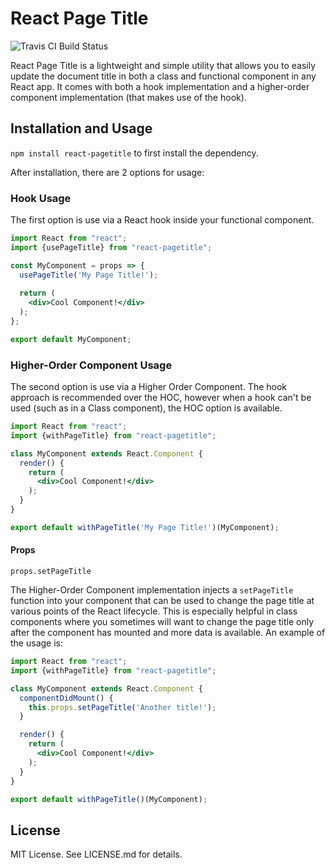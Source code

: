 # React Page Title
![Travis CI Build Status](https://travis-ci.org/RyanFitzgerald/react-pagetitle.svg?branch=master)

React Page Title is a lightweight and simple utility that allows you to easily update the document title in both a class and functional component in any React app. It comes with both a hook implementation and a higher-order component implementation (that makes use of the hook).

## Installation and Usage

`npm install react-pagetitle` to first install the dependency.

After installation, there are 2 options for usage:

### Hook Usage

The first option is use via a React hook inside your functional component.

```jsx
import React from "react";
import {usePageTitle} from "react-pagetitle";

const MyComponent = props => {
  usePageTitle('My Page Title!');
  
  return (
    <div>Cool Component!</div>
  );
};

export default MyComponent;
```

### Higher-Order Component Usage

The second option is use via a Higher Order Component. The hook approach is recommended over the HOC, however when a hook can't be used (such as in a Class component), the HOC option is available.

```jsx
import React from "react";
import {withPageTitle} from "react-pagetitle";

class MyComponent extends React.Component {
  render() {
    return (
      <div>Cool Component!</div>
    );
  }
}

export default withPageTitle('My Page Title!')(MyComponent);
```

#### Props

`props.setPageTitle`

The Higher-Order Component implementation injects a `setPageTitle` function into your component that can be used to change the page title at various points of the React lifecycle. This is especially helpful in class components where you sometimes will want to change the page title only after the component has mounted and more data is available. An example of the usage is:

```jsx
import React from "react";
import {withPageTitle} from "react-pagetitle";

class MyComponent extends React.Component {
  componentDidMount() {
    this.props.setPageTitle('Another title!');
  }

  render() {
    return (
      <div>Cool Component!</div>
    );
  }
}

export default withPageTitle()(MyComponent);
```

## License

MIT License. See LICENSE.md for details.
